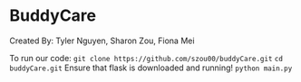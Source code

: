 # BuddyCare

Created By: Tyler Nguyen, Sharon Zou, Fiona Mei

To run our code:
`git clone https://github.com/szou00/buddyCare.git`
`cd buddyCare.git`
Ensure that flask is downloaded and running!
`python main.py`
